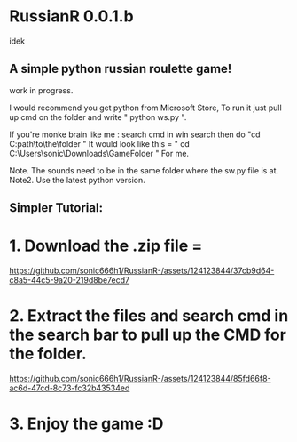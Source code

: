 # RussianR 0.0.1.b
idek

## A simple python russian roulette game!

work in progress.

I would recommend you get python from Microsoft Store, To run it just pull up cmd on the folder and write " python ws.py ".

If you're monke brain like me : search cmd in win search then do "cd C:path\to\the\folder "
It would look like this = " cd C:\Users\sonic\Downloads\GameFolder " For me.

Note. The sounds need to be in the same folder where the sw.py file is at.
Note2. Use the latest python version.

## Simpler Tutorial:

# 1. Download the .zip file = 
https://github.com/sonic666h1/RussianR-/assets/124123844/37cb9d64-c8a5-44c5-9a20-219d8be7ecd7

# 2. Extract the files and search cmd in the search bar to pull up the CMD for the folder.

https://github.com/sonic666h1/RussianR-/assets/124123844/85fd66f8-ac6d-47cd-8c73-fc32b43534ed

# 3. Enjoy the game :D
